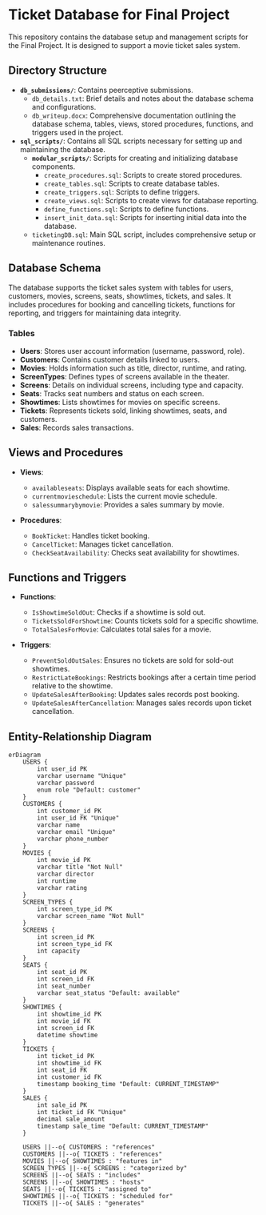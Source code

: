 # Ticket Database for Final Project

This repository contains the database setup and management scripts for the Final Project. It is designed to support a movie ticket sales system.

## Directory Structure

- **`db_submissions/`**: Contains peerceptive submissions.
  - `db_details.txt`: Brief details and notes about the database schema and configurations.
  - `db_writeup.docx`: Comprehensive documentation outlining the database schema, tables, views, stored procedures, functions, and triggers used in the project.
- **`sql_scripts/`**: Contains all SQL scripts necessary for setting up and maintaining the database.
  - **`modular_scripts/`**: Scripts for creating and initializing database components.
    - `create_procedures.sql`: Scripts to create stored procedures.
    - `create_tables.sql`: Scripts to create database tables.
    - `create_triggers.sql`: Scripts to define triggers.
    - `create_views.sql`: Scripts to create views for database reporting.
    - `define_functions.sql`: Scripts to define functions.
    - `insert_init_data.sql`: Scripts for inserting initial data into the database.
  - `ticketingDB.sql`: Main SQL script, includes comprehensive setup or maintenance routines.

## Database Schema

The database supports the ticket sales system with tables for users, customers, movies, screens, seats, showtimes, tickets, and sales. It includes procedures for booking and cancelling tickets, functions for reporting, and triggers for maintaining data integrity.

### Tables

- **Users**: Stores user account information (username, password, role).
- **Customers**: Contains customer details linked to users.
- **Movies**: Holds information such as title, director, runtime, and rating.
- **ScreenTypes**: Defines types of screens available in the theater.
- **Screens**: Details on individual screens, including type and capacity.
- **Seats**: Tracks seat numbers and status on each screen.
- **Showtimes**: Lists showtimes for movies on specific screens.
- **Tickets**: Represents tickets sold, linking showtimes, seats, and customers.
- **Sales**: Records sales transactions.

## Views and Procedures

- **Views**:
  - `availableseats`: Displays available seats for each showtime.
  - `currentmovieschedule`: Lists the current movie schedule.
  - `salessummarybymovie`: Provides a sales summary by movie.

- **Procedures**:
  - `BookTicket`: Handles ticket booking.
  - `CancelTicket`: Manages ticket cancellation.
  - `CheckSeatAvailability`: Checks seat availability for showtimes.

## Functions and Triggers

- **Functions**:
  - `IsShowtimeSoldOut`: Checks if a showtime is sold out.
  - `TicketsSoldForShowtime`: Counts tickets sold for a specific showtime.
  - `TotalSalesForMovie`: Calculates total sales for a movie.

- **Triggers**:
  - `PreventSoldOutSales`: Ensures no tickets are sold for sold-out showtimes.
  - `RestrictLateBookings`: Restricts bookings after a certain time period relative to the showtime.
  - `UpdateSalesAfterBooking`: Updates sales records post booking.
  - `UpdateSalesAfterCancellation`: Manages sales records upon ticket cancellation.

## Entity-Relationship Diagram

```mermaid
erDiagram
    USERS {
        int user_id PK
        varchar username "Unique"
        varchar password
        enum role "Default: customer"
    }
    CUSTOMERS {
        int customer_id PK
        int user_id FK "Unique"
        varchar name
        varchar email "Unique"
        varchar phone_number
    }
    MOVIES {
        int movie_id PK
        varchar title "Not Null"
        varchar director
        int runtime
        varchar rating
    }
    SCREEN_TYPES {
        int screen_type_id PK
        varchar screen_name "Not Null"
    }
    SCREENS {
        int screen_id PK
        int screen_type_id FK
        int capacity
    }
    SEATS {
        int seat_id PK
        int screen_id FK
        int seat_number
        varchar seat_status "Default: available"
    }
    SHOWTIMES {
        int showtime_id PK
        int movie_id FK
        int screen_id FK
        datetime showtime
    }
    TICKETS {
        int ticket_id PK
        int showtime_id FK
        int seat_id FK
        int customer_id FK
        timestamp booking_time "Default: CURRENT_TIMESTAMP"
    }
    SALES {
        int sale_id PK
        int ticket_id FK "Unique"
        decimal sale_amount
        timestamp sale_time "Default: CURRENT_TIMESTAMP"
    }

    USERS ||--o{ CUSTOMERS : "references"
    CUSTOMERS ||--o{ TICKETS : "references"
    MOVIES ||--o{ SHOWTIMES : "features in"
    SCREEN_TYPES ||--o{ SCREENS : "categorized by"
    SCREENS ||--o{ SEATS : "includes"
    SCREENS ||--o{ SHOWTIMES : "hosts"
    SEATS ||--o{ TICKETS : "assigned to"
    SHOWTIMES ||--o{ TICKETS : "scheduled for"
    TICKETS ||--o{ SALES : "generates"
